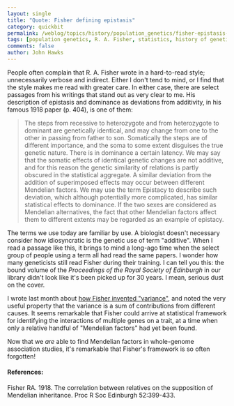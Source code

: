 ```yaml
---
layout: single 
title: "Quote: Fisher defining epistasis" 
category: quickbit
permalink: /weblog/topics/history/population_genetics/fisher-epistasis-definition-2009.html
tags: [population genetics, R. A. Fisher, statistics, history of genetics, epistasis] 
comments: false 
author: John Hawks 
---
```


People often complain that R. A. Fisher wrote in a hard-to-read style; unnecessarily verbose and indirect. Either I don't tend to mind, or I find that the style makes me read with greater care. In either case, there are select passages from his writings that stand out as very clear to me. His description of epistasis and dominance as deviations from additivity, in his famous 1918 paper (p. 404), is one of them: 

<blockquote>The steps from recessive to heterozygote and from heterozygote to dominant are genetically identical, and may change from one to the other in passing from father to son. Somatically the steps are of different importance, and the soma to some extent disguises the true genetic nature. There is in dominance a certain latency. We may say that the somatic effects of identical genetic changes are not additive, and for this reason the genetic similarity of relations is partly obscured in the statistical aggregate. A similar deviation from the addition of superimposed effects may occur between different Mendelian factors. We may use the term Epistacy to describe such deviation, which although potentially more complicated, has similar statistical effects to dominance. If the two sexes are considered as Mendelian alternatives, the fact that other Mendelian factors affect them to different extents may be regarded as an example of epistacy. </blockquote>

The terms we use today are familiar by use. A biologist doesn't necessary consider how idiosyncratic is the genetic use of term "additive". When I read a passage like this, it brings to mind a long-ago time when the select group of people using a term all had read the same papers. I wonder how many geneticists still read Fisher during their training. I can tell you this: the bound volume of the <i>Proceedings of the Royal Society of Edinburgh</i> in our library didn't look like it's been picked up for 30 years. I mean, serious dust on the cover. 

I wrote last month about <a href="http://johnhawks.net/weblog/topics/history/population_genetics/fisher-correlation-relatives-variance-provine-2009.html">how Fisher invented "variance"</a>, and noted the very useful property that the variance is a sum of contributions from different causes. It seems remarkable that Fisher could arrive at statistical framework for identifying the interactions of multiple genes on a trait, at a time when only a relative handful of "Mendelian factors" had yet been found. 

Now that we <i>are</i> able to find Mendelian factors in whole-genome association studies, it's remarkable that Fisher's framework is so often forgotten!

<h4>References:</h4>

<p class="cite">Fisher RA. 1918. The correlation between relatives on the supposition of Mendelian inheritance. Proc R Soc Edinburgh 52:399-433.</p>

